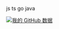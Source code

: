 js ts go java

[![我的 GitHub 数据](https://github-readme-stats.vercel.app/api?username=fecqs)]()






